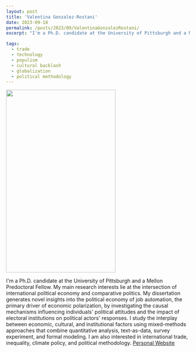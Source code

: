 ```yaml
---
layout: post
title: 'Valentina Gonzalez-Rostani'
date: 2023-09-18
permalink: /posts/2023/09/ValentinaGonzalezRostani/
excerpt: "I'm a Ph.D. candidate at the University of Pittsburgh and a Mellon Predoctoral Fellow. My main research interests lie at the intersection of international political economy and comparative politics. My dissertation generates novel insights into the political economy of job automation, the primary driver of economic polarization, by investigating the causal mechanisms influencing individuals' political attitudes and the impact of electoral institutions on political actors' responses. I study the interplay between economic, cultural, and institutional factors using mixed-methods approaches that combine quantitative analysis, text-as-data, survey experiment, and formal modeling. I am also interested in international trade, inequality, climate policy, and political methodology."

tags:
  - trade
  - technology
  - populism
  - cultural backlash
  - globalization
  - political methodology
---
```

<img src="" width="300" height="500" />


I'm a Ph.D. candidate at the University of Pittsburgh and a Mellon Predoctoral Fellow. My main research interests lie at the intersection of international political economy and comparative politics. My dissertation generates novel insights into the political economy of job automation, the primary driver of economic polarization, by investigating the causal mechanisms influencing individuals' political attitudes and the impact of electoral institutions on political actors' responses. I study the interplay between economic, cultural, and institutional factors using mixed-methods approaches that combine quantitative analysis, text-as-data, survey experiment, and formal modeling. I am also interested in international trade, inequality, climate policy, and political methodology.
<a href= "https://gonzalez-rostani.com/">Personal Website</a>
